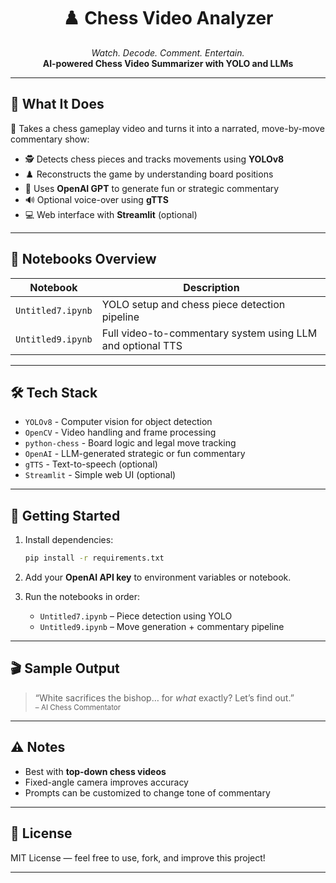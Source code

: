 
<h1 align="center">♟️ Chess Video Analyzer</h1>
<p align="center">
  <em>Watch. Decode. Comment. Entertain.</em><br>
  <strong>AI-powered Chess Video Summarizer with YOLO and LLMs</strong>
</p>

---

## 🧠 What It Does

🎥 Takes a chess gameplay video and turns it into a narrated, move-by-move commentary show:

- 🕵️ Detects chess pieces and tracks movements using **YOLOv8**
- ♟️ Reconstructs the game by understanding board positions
- 🧠 Uses **OpenAI GPT** to generate fun or strategic commentary
- 🔊 Optional voice-over using **gTTS**
- 💻 Web interface with **Streamlit** (optional)

---

## 📁 Notebooks Overview

| Notebook         | Description                                                  |
|------------------|--------------------------------------------------------------|
| `Untitled7.ipynb`| YOLO setup and chess piece detection pipeline                |
| `Untitled9.ipynb`| Full video-to-commentary system using LLM and optional TTS   |

---

## 🛠️ Tech Stack

- `YOLOv8` - Computer vision for object detection
- `OpenCV` - Video handling and frame processing
- `python-chess` - Board logic and legal move tracking
- `OpenAI` - LLM-generated strategic or fun commentary
- `gTTS` - Text-to-speech (optional)
- `Streamlit` - Simple web UI (optional)

---

## 🚀 Getting Started

1. Install dependencies:
   ```bash
   pip install -r requirements.txt
   ```

2. Add your **OpenAI API key** to environment variables or notebook.

3. Run the notebooks in order:
   - `Untitled7.ipynb` – Piece detection using YOLO
   - `Untitled9.ipynb` – Move generation + commentary pipeline

---

## 🎬 Sample Output

> “White sacrifices the bishop… for *what* exactly? Let’s find out.”  
> <sub>– AI Chess Commentator</sub>

---

## ⚠️ Notes

- Best with **top-down chess videos**
- Fixed-angle camera improves accuracy
- Prompts can be customized to change tone of commentary

---

## 📄 License

MIT License — feel free to use, fork, and improve this project!

---
